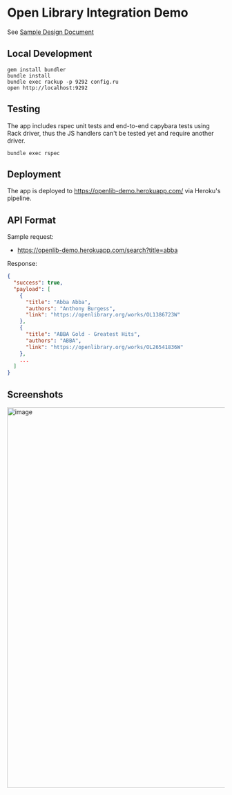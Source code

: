 # Open Library Integration Demo

See [Sample Design Document](DESIGN.md)

## Local Development

```
gem install bundler
bundle install
bundle exec rackup -p 9292 config.ru
open http://localhost:9292
```

## Testing
The app includes rspec unit tests and end-to-end capybara tests using Rack driver, thus the JS handlers can't be tested yet and require another driver.

```
bundle exec rspec
```

## Deployment
The app is deployed to https://openlib-demo.herokuapp.com/ via Heroku's pipeline.

## API Format

Sample request:
* https://openlib-demo.herokuapp.com/search?title=abba

Response:

```json
{
  "success": true,
  "payload": [
    {
      "title": "Abba Abba",
      "authors": "Anthony Burgess",
      "link": "https://openlibrary.org/works/OL1386723W"
    },
    {
      "title": "ABBA Gold - Greatest Hits",
      "authors": "ABBA",
      "link": "https://openlibrary.org/works/OL26541836W"
    },
    ...
  ]
}
```

## Screenshots
<img width="879" alt="image" src="https://user-images.githubusercontent.com/8615227/226424075-26530985-ff4d-41b0-80e2-78bffcf759da.png">
